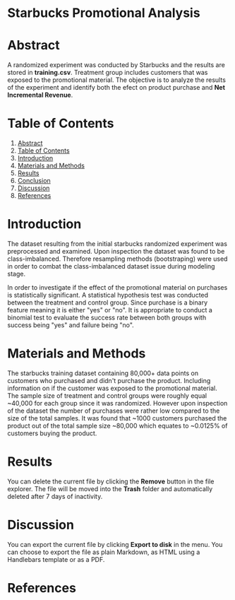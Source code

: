 # Starbucks Promotional Analysis

# Abstract

A randomized experiment was conducted by Starbucks and the results are stored in **training.csv**. Treatment group includes customers that was exposed to the promotional material. The objective is to analyze the results of the experiment and identify both the efect on product purchase and **Net Incremental Revenue**. 

# Table of Contents

1. [Abstract](#abstract)
2. [Table of Contents](#table-of-contents)
3. [Introduction](#introduction)
4. [Materials and Methods](#materials-and-methods)
5. [Results](#results)
6. [Conclusion](#conclusion)
7. [Discussion](#discussion)
8. [References](#references)

# Introduction

The dataset resulting from the initial starbucks randomized experiment was preprocessed and examined. Upon inspection the dataset was found to be class-imbalanced. Therefore resampling methods (bootstraping) were used in order to combat the class-imbalanced dataset issue during modeling stage.

In order to investigate if the effect of the promotional material on purchases is statistically significant. A statistical hypothesis test was conducted between the treatment and control group. Since purchase is a binary feature meaning it is either "yes" or "no". It is appropriate to conduct a binomial test to evaluate the success rate between both groups with success being "yes" and failure being "no".

# Materials and Methods

The starbucks training dataset containing 80,000+ data points on customers who purchased and didn't purchase the product. Including information on if the customer was exposed to the promotional material. The sample size of treatment and control groups were roughly equal ~40,000 for each group since it was randomized. However upon inspection of the dataset the number of purchases were rather low compared to the size of the total samples. It was found that ~1000 customers purchased the product out of the total sample size ~80,000 which equates to ~0.0125% of customers buying the product.  

# Results

You can delete the current file by clicking the **Remove** button in the file explorer. The file will be moved into the **Trash** folder and automatically deleted after 7 days of inactivity.

# Discussion

You can export the current file by clicking **Export to disk** in the menu. You can choose to export the file as plain Markdown, as HTML using a Handlebars template or as a PDF.


# References

